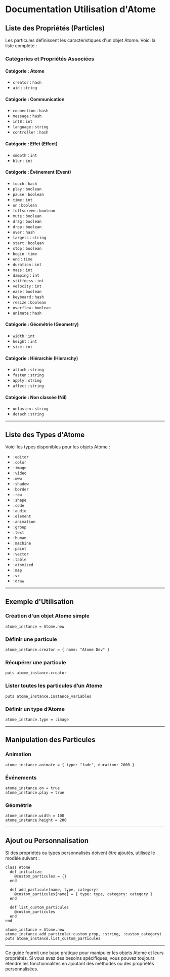 
# Documentation Utilisation d'Atome

## Liste des Propriétés (Particles)
Les particules définissent les caractéristiques d'un objet Atome. Voici la liste complète :

### Catégories et Propriétés Associées

#### Catégorie : Atome
- `creator` : `hash`  
- `aid` : `string`

#### Catégorie : Communication
- `connection` : `hash`  
- `message` : `hash`  
- `int8` : `int`  
- `language` : `string`  
- `controller` : `hash`

#### Catégorie : Effet (Effect)
- `smooth` : `int`  
- `blur` : `int`

#### Catégorie : Événement (Event)
- `touch` : `hash`  
- `play` : `boolean`  
- `pause` : `boolean`  
- `time` : `int`  
- `on` : `boolean`  
- `fullscreen` : `boolean`  
- `mute` : `boolean`  
- `drag` : `boolean`  
- `drop` : `boolean`  
- `over` : `hash`  
- `targets` : `string`  
- `start` : `boolean`  
- `stop` : `boolean`  
- `begin` : `time`  
- `end` : `time`  
- `duration` : `int`  
- `mass` : `int`  
- `damping` : `int`  
- `stiffness` : `int`  
- `velocity` : `int`  
- `ease` : `boolean`  
- `keyboard` : `hash`  
- `resize` : `boolean`  
- `overflow` : `boolean`  
- `animate` : `hash`

#### Catégorie : Géométrie (Geometry)
- `width` : `int`  
- `height` : `int`  
- `size` : `int`

#### Catégorie : Hiérarchie (Hierarchy)
- `attach` : `string`  
- `fasten` : `string`  
- `apply` : `string`  
- `affect` : `string`

#### Catégorie : Non classée (Nil)
- `unfasten` : `string`  
- `detach` : `string`

---

## Liste des Types d'Atome
Voici les types disponibles pour les objets Atome :

- `:editor`
- `:color`
- `:image`
- `:video`
- `:www`
- `:shadow`
- `:border`
- `:raw`
- `:shape`
- `:code`
- `:audio`
- `:element`
- `:animation`
- `:group`
- `:text`
- `:human`
- `:machine`
- `:paint`
- `:vector`
- `:table`
- `:atomized`
- `:map`
- `:vr`
- `:draw`

---

## Exemple d'Utilisation

### Création d'un objet Atome simple
    atome_instance = Atome.new

### Définir une particule
    atome_instance.creator = { name: "Atome Dev" }

### Récupérer une particule
    puts atome_instance.creator

### Lister toutes les particules d’un Atome
    puts atome_instance.instance_variables

### Définir un type d’Atome
    atome_instance.type = :image

---

## Manipulation des Particules

### Animation
    atome_instance.animate = { type: "fade", duration: 2000 }

### Événements
    atome_instance.on = true
    atome_instance.play = true

### Géométrie
    atome_instance.width = 100
    atome_instance.height = 200

---

## Ajout ou Personnalisation
Si des propriétés ou types personnalisés doivent être ajoutés, utilisez le modèle suivant :

    class Atome
      def initialize
        @custom_particules = {}
      end

      def add_particule(name, type, category)
        @custom_particules[name] = { type: type, category: category }
      end

      def list_custom_particules
        @custom_particules
      end
    end

    atome_instance = Atome.new
    atome_instance.add_particule(:custom_prop, :string, :custom_category)
    puts atome_instance.list_custom_particules

---

Ce guide fournit une base pratique pour manipuler les objets Atome et leurs propriétés. Si vous avez des besoins spécifiques, vous pouvez toujours étendre les fonctionnalités en ajoutant des méthodes ou des propriétés personnalisées.
